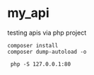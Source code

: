 # my_api
testing apis via php project

```
composer install 
composer dump-autoload -o
```

```
 php -S 127.0.0.1:80
```